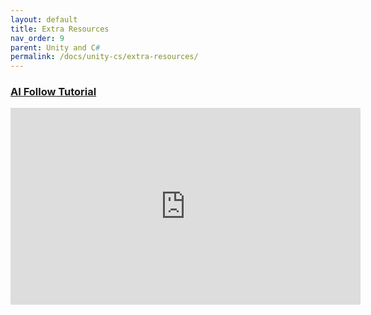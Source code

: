 ```yaml
---
layout: default
title: Extra Resources
nav_order: 9
parent: Unity and C#
permalink: /docs/unity-cs/extra-resources/
---
```


### [AI Follow Tutorial](https://www.youtube.com/watch?v=2SXa10ILJms)

<iframe width="560" height="315" src="https://www.youtube.com/embed/2SXa10ILJms" title="YouTube video player" frameborder="0" allow="accelerometer; autoplay; clipboard-write; encrypted-media; gyroscope; picture-in-picture" allowfullscreen></iframe>
